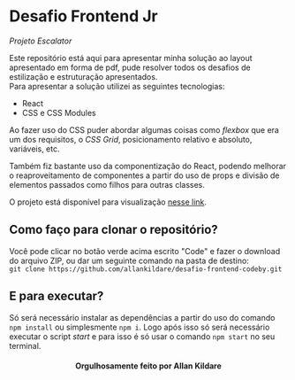 # Desafio Frontend Jr
*Projeto Escalator*

Este repositório está aqui para apresentar minha solução ao layout apresentado em forma de pdf, pude resolver todos os desafios de estilização e estruturação apresentados.
<br>
Para apresentar a solução utilizei as seguintes tecnologias:
- React
- CSS e CSS Modules

Ao fazer uso do CSS puder abordar algumas coisas como *flexbox* que era um dos requisitos, o *CSS Grid*, posicionamento relativo e absoluto, variáveis, etc.

Também fiz bastante uso da componentização do React, podendo melhorar o reaproveitamento de componentes a partir do uso de props e divisão de elementos passados como filhos para outras classes.

O projeto está disponível para visualização [nesse link](https://desafio-frontend-codeby.vercel.app/).

## Como faço para clonar o repositório?
Você pode clicar no botão verde acima escrito "Code" e fazer o download do arquivo ZIP, ou dar um seguinte comando na pasta de destino:
<br>
`git clone https://github.com/allankildare/desafio-frontend-codeby.git`

## E para executar? 
Só será necessário instalar as dependências a partir do uso do comando `npm install` ou simplesmente `npm i`. Logo após isso só será necessário executar o script *start* e para isso é só usar o comando `npm start` no seu terminal.

<h4 align="center">Orgulhosamente feito por Allan Kildare</h4>
